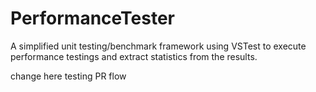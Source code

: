 # PerformanceTester
A simplified unit testing/benchmark framework using VSTest to execute performance testings and extract statistics from the results.

change here testing PR flow
